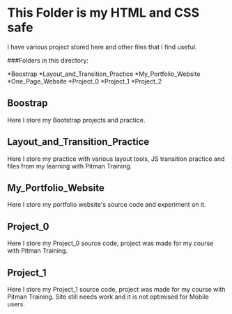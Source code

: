 # This Folder is my HTML and CSS safe

I have various project stored here and other files that I find useful.

###Folders in this directory:

*Boostrap
*Layout_and_Transition_Practice
*My_Portfolio_Website
*One_Page_Website
*Project_0
*Project_1
*Project_2

## Boostrap

Here I store my Bootstrap projects and practice.

## Layout_and_Transition_Practice

Here I store my practice with various layout tools, JS transition practice and files from my learning with Pitman Training.

## My_Portfolio_Website

Here I store my portfolio website's source code and experiment on it.

## Project_0

Here I store my Project_0 source code, project was made for my course with Pitman Training.


## Project_1

Here I store my Project_1 source code, project was made for my course with Pitman Training. Site still needs work and it is not optimised for Mobile users.